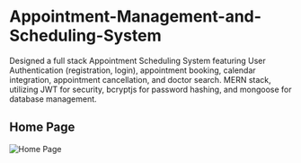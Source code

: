 # Appointment-Management-and-Scheduling-System
Designed a full stack Appointment Scheduling System featuring User Authentication (registration, login), appointment booking, calendar integration, appointment cancellation, and doctor search. MERN stack, utilizing JWT for security, bcryptjs for password hashing, and mongoose for database management.



## Home Page
![Home Page](https://raw.github.com/Uday2902/appointment-scheduling-system/main/Screenshots/home.png)


